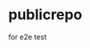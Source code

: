 # publicrepo
for e2e test

































































































































































































































































































































































































































































































































































































































































































































































































































































































































































































































































































































































































































































































































































































































































































































































































































































































































































































































































































































































































































































































































































































































































































































































































































































































































































































































































































































































































































































































































































































































































































































































































































































































































































































































































































































































































































































































































































































































































































































































































































































































































































































































































































































































































































































































































































































































































